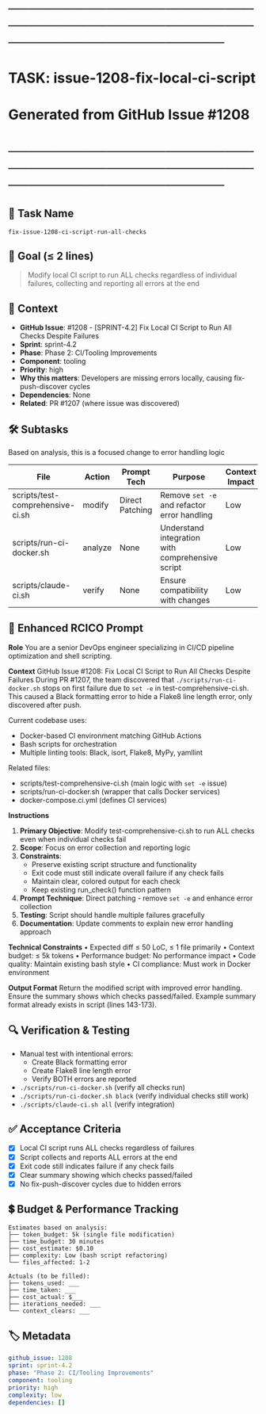 # ────────────────────────────────────────────────────────────────────────
# TASK: issue-1208-fix-local-ci-script
# Generated from GitHub Issue #1208
# ────────────────────────────────────────────────────────────────────────

## 📌 Task Name
`fix-issue-1208-ci-script-run-all-checks`

## 🎯 Goal (≤ 2 lines)
> Modify local CI script to run ALL checks regardless of individual failures, collecting and reporting all errors at the end

## 🧠 Context
- **GitHub Issue**: #1208 - [SPRINT-4.2] Fix Local CI Script to Run All Checks Despite Failures
- **Sprint**: sprint-4.2
- **Phase**: Phase 2: CI/Tooling Improvements
- **Component**: tooling
- **Priority**: high
- **Why this matters**: Developers are missing errors locally, causing fix-push-discover cycles
- **Dependencies**: None
- **Related**: PR #1207 (where issue was discovered)

## 🛠️ Subtasks
Based on analysis, this is a focused change to error handling logic

| File | Action | Prompt Tech | Purpose | Context Impact |
|------|--------|-------------|---------|----------------|
| scripts/test-comprehensive-ci.sh | modify | Direct Patching | Remove `set -e` and refactor error handling | Low |
| scripts/run-ci-docker.sh | analyze | None | Understand integration with comprehensive script | Low |
| scripts/claude-ci.sh | verify | None | Ensure compatibility with changes | Low |

## 📝 Enhanced RCICO Prompt
**Role**
You are a senior DevOps engineer specializing in CI/CD pipeline optimization and shell scripting.

**Context**
GitHub Issue #1208: Fix Local CI Script to Run All Checks Despite Failures
During PR #1207, the team discovered that `./scripts/run-ci-docker.sh` stops on first failure due to `set -e` in test-comprehensive-ci.sh. This caused a Black formatting error to hide a Flake8 line length error, only discovered after push.

Current codebase uses:
- Docker-based CI environment matching GitHub Actions
- Bash scripts for orchestration
- Multiple linting tools: Black, isort, Flake8, MyPy, yamllint

Related files:
- scripts/test-comprehensive-ci.sh (main logic with `set -e` issue)
- scripts/run-ci-docker.sh (wrapper that calls Docker services)
- docker-compose.ci.yml (defines CI services)

**Instructions**
1. **Primary Objective**: Modify test-comprehensive-ci.sh to run ALL checks even when individual checks fail
2. **Scope**: Focus on error collection and reporting logic
3. **Constraints**:
   - Preserve existing script structure and functionality
   - Exit code must still indicate overall failure if any check fails
   - Maintain clear, colored output for each check
   - Keep existing run_check() function pattern
4. **Prompt Technique**: Direct patching - remove `set -e` and enhance error collection
5. **Testing**: Script should handle multiple failures gracefully
6. **Documentation**: Update comments to explain new error handling approach

**Technical Constraints**
• Expected diff ≤ 50 LoC, ≤ 1 file primarily
• Context budget: ≤ 5k tokens
• Performance budget: No performance impact
• Code quality: Maintain existing bash style
• CI compliance: Must work in Docker environment

**Output Format**
Return the modified script with improved error handling.
Ensure the summary shows which checks passed/failed.
Example summary format already exists in script (lines 143-173).

## 🔍 Verification & Testing
- Manual test with intentional errors:
  - Create Black formatting error
  - Create Flake8 line length error
  - Verify BOTH errors are reported
- `./scripts/run-ci-docker.sh` (verify all checks run)
- `./scripts/run-ci-docker.sh black` (verify individual checks still work)
- `./scripts/claude-ci.sh all` (verify integration)

## ✅ Acceptance Criteria
- [x] Local CI script runs ALL checks regardless of failures
- [x] Script collects and reports ALL errors at the end
- [x] Exit code still indicates failure if any check fails
- [x] Clear summary showing which checks passed/failed
- [x] No fix-push-discover cycles due to hidden errors

## 💲 Budget & Performance Tracking
```
Estimates based on analysis:
├── token_budget: 5k (single file modification)
├── time_budget: 30 minutes
├── cost_estimate: $0.10
├── complexity: Low (bash script refactoring)
└── files_affected: 1-2

Actuals (to be filled):
├── tokens_used: ___
├── time_taken: ___
├── cost_actual: $___
├── iterations_needed: ___
└── context_clears: ___
```

## 🏷️ Metadata
```yaml
github_issue: 1208
sprint: sprint-4.2
phase: "Phase 2: CI/Tooling Improvements"
component: tooling
priority: high
complexity: low
dependencies: []
```